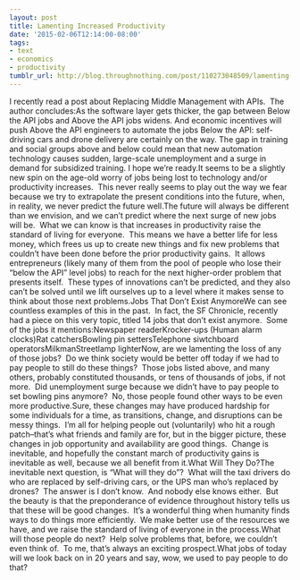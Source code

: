 ```yaml
---
layout: post
title: Lamenting Increased Productivity
date: '2015-02-06T12:14:00-08:00'
tags:
- text
- economics
- productivity
tumblr_url: http://blog.throughnothing.com/post/110273048509/lamenting-increased-productivity
---
```

I recently read a post about Replacing Middle Management with APIs.  The author concludes:As the software layer gets thicker, the gap between Below the API jobs and Above the API jobs widens. And economic incentives will push Above the API engineers to automate the jobs Below the API: self-driving cars and drone delivery are certainly on the way. The gap in training and social groups above and below could mean that new automation technology causes sudden, large-scale unemployment and a surge in demand for subsidized training. I hope we’re ready.It seems to be a slightly new spin on the age-old worry of jobs being lost to technology and/or productivity increases.  This never really seems to play out the way we fear because we try to extrapolate the present conditions into the future, when, in reality, we never predict the future well.The future will always be different than we envision, and we can’t predict where the next surge of new jobs will be.  What we can know is that increases in productivity raise the standard of living for everyone.  This means we have a better life for less money, which frees us up to create new things and fix new problems that couldn’t have been done before the prior productivity gains.  It allows entrepreneurs (likely many of them from the pool of people who lose their “below the API” level jobs) to reach for the next higher-order problem that presents itself.  These types of innovations can’t be predicted, and they also can’t be solved until we lift ourselves up to a level where it makes sense to think about those next problems.Jobs That Don’t Exist AnymoreWe can see countless examples of this in the past.  In fact, the SF Chronicle, recently had a piece on this very topic, titled 14 jobs that don’t exist anymore.  Some of the jobs it mentions:Newspaper readerKrocker-ups (Human alarm clocks)Rat catchersBowling pin settersTelephone siwtchboard operatorsMilkmanStreetlamp lighterNow, are we lamenting the loss of any of those jobs?  Do we think society would be better off today if we had to pay people to still do these things?  Those jobs listed above, and many others, probably constituted thousands, or tens of thousands of jobs, if not more.  Did unemployment surge because we didn’t have to pay people to set bowling pins anymore?  No, those people found other ways to be even more productive.Sure, these changes may have produced hardship for some individuals for a time, as transitions, change, and disruptions can be messy things.  I’m all for helping people out (voluntarily) who hit a rough patch–that’s what friends and family are for, but in the bigger picture, these changes in job opportunity and availability are good things.  Change is inevitable, and hopefully the constant march of productivity gains is inevitable as well, because we all benefit from it.What Will They Do?The inevitable next question, is “What will they do”?  What will the taxi drivers do who are replaced by self-driving cars, or the UPS man who’s replaced by drones?  The answer is I don’t know.  And nobody else knows either.  But the beauty is that the preponderance of evidence throughout history tells us that these will be good changes.  It’s a wonderful thing when humanity finds ways to do things more efficiently.  We make better use of the resources we have, and we raise the standard of living of everyone in the process.What will those people do next?  Help solve problems that, before, we couldn’t even think of.  To me, that’s always an exciting prospect.What jobs of today will we look back on in 20 years and say, wow, we used to pay people to do that?

